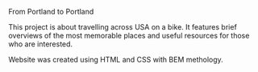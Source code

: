 From Portland to Portland

This project is about travelling across USA on a bike. It features brief overviews of the most memorable places and useful resources for those who are interested.

Website was created using HTML and CSS with BEM methology. 
